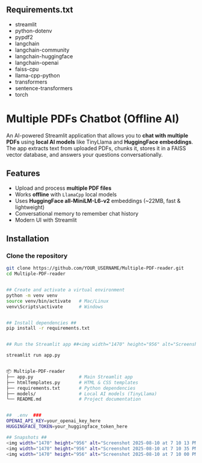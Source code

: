 ## Requirements.txt ##

* streamlit
* python-dotenv
* pypdf2
* langchain
* langchain-community
* langchain-huggingface
* langchain-openai
* faiss-cpu
* llama-cpp-python
* transformers
* sentence-transformers
* torch

# Multiple PDFs Chatbot (Offline AI)

An AI-powered Streamlit application that allows you to **chat with multiple PDFs** using **local AI models** like TinyLlama and **HuggingFace embeddings**.  
The app extracts text from uploaded PDFs, chunks it, stores it in a FAISS vector database, and answers your questions conversationally.

##  Features
-  Upload and process **multiple PDF files**
-  Works **offline** with `LlamaCpp` local models
-  Uses **HuggingFace all-MiniLM-L6-v2** embeddings (~22MB, fast & lightweight)
-  Conversational memory to remember chat history
-  Modern UI with Streamlit

##  Installation

###  Clone the repository
```bash
git clone https://github.com/YOUR_USERNAME/Multiple-PDF-reader.git
cd Multiple-PDF-reader


## Create and activate a virtual environment
python -m venv venv
source venv/bin/activate   # Mac/Linux
venv\Scripts\activate      # Windows


## Install dependencies ##
pip install -r requirements.txt


## Run the Streamlit app ##<img width="1470" height="956" alt="Screenshot 2025-08-10 at 10 42 48 AM" src="https://github.com/user-attachments/assets/dfb78c3b-6a28-4a4e-94ed-320c2ee09f48" />

streamlit run app.py


📦 Multiple-PDF-reader
├── app.py                 # Main Streamlit app
├── htmlTemplates.py       # HTML & CSS templates
├── requirements.txt       # Python dependencies
├── models/                # Local AI models (TinyLlama)
└── README.md              # Project documentation


##  .env  ###
OPENAI_API_KEY=your_openai_key_here
HUGGINGFACE_TOKEN=your_huggingface_token_here

## Snapshots ##
<img width="1470" height="956" alt="Screenshot 2025-08-10 at 7 10 13 PM" src="https://github.com/user-attachments/assets/27c5cc2c-c36e-46e7-9f51-34ea56832e5f" />
<img width="1470" height="956" alt="Screenshot 2025-08-10 at 7 10 35 PM" src="https://github.com/user-attachments/assets/9d156987-a25a-4896-90a9-11793a3144ac" />
<img width="1470" height="956" alt="Screenshot 2025-08-10 at 7 10 00 PM" src="https://github.com/user-attachments/assets/588699f8-b820-4652-99e3-c4f7996ad04d" />




